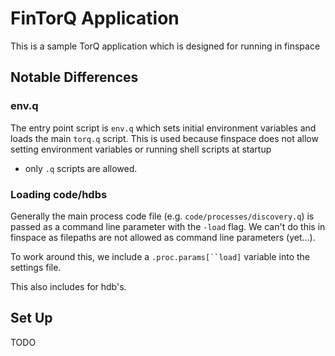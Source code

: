 # FinTorQ Application
This is a sample TorQ application which is designed for running in finspace

## Notable Differences

### env.q
The entry point script is `env.q` which sets initial environment variables and loads the main `torq.q` script. 
This is used because finspace does not allow setting environment variables or running shell scripts at startup
- only `.q` scripts are allowed.

### Loading code/hdbs

Generally the main process code file (e.g. `code/processes/discovery.q`) is passed as a command line parameter with the `-load` flag.
We can't do this in finspace as filepaths are not allowed as command line parameters (yet...).

To work around this, we include a `.proc.params[``load]` variable into the settings file.

This also includes for hdb's.

## Set Up

TODO


